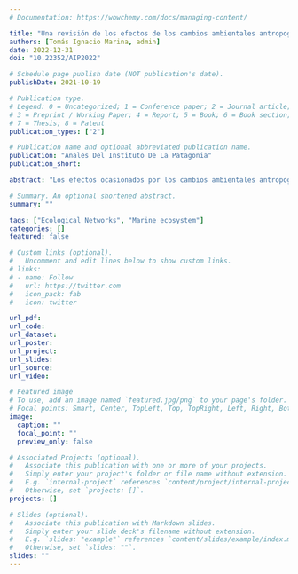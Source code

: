 ```yaml
---
# Documentation: https://wowchemy.com/docs/managing-content/

title: "Una revisión de los efectos de los cambios ambientales antropogénicos en las interacciones tróficas de 4 ecosistemas marinos entre los 45° y 62° S"
authors: [Tomás Ignacio Marina, admin]
date: 2022-12-31
doi: "10.22352/AIP2022"

# Schedule page publish date (NOT publication's date).
publishDate: 2021-10-19

# Publication type.
# Legend: 0 = Uncategorized; 1 = Conference paper; 2 = Journal article;
# 3 = Preprint / Working Paper; 4 = Report; 5 = Book; 6 = Book section;
# 7 = Thesis; 8 = Patent
publication_types: ["2"]

# Publication name and optional abbreviated publication name.
publication: "Anales Del Instituto De La Patagonia"
publication_short: 

abstract: "Los efectos ocasionados por los cambios ambientales antropogénicos en las comunidades de los ecosistemas marinos han sido y siguen siendo motivo de diversas líneas de investigación. En los últimos años se ha evidenciado la importancia de considerar las interacciones tróficas para comprender mejor los efectos de dichos cambios en los ecosistemas marinos. En este trabajo de revisión nos propusimos resumir el estado de conocimiento sobre las interacciones tróficas y los principales efectos de los cambios  ambientales antropogénicas sobre las mismas ciertos para ecosistemas marinos que conforman un gradiente latitudinal Atlántico Sudoccidental - Antártida. Estos ecosistemas son: Golfo San Jorge (45º - 47º S, 65º - 68º O), Área Marina Protegida Namuncurá - Banco Burdwood (54º S, 59º O), Canal Beagle (54º S, 68º O) y Caleta Potter (62º S, 58º O). Además, proponemos perspectivas de investigación para mejorar la comprensión acerca de cómo las perturbaciones ambientales antropogénicas afectan la compleja red de interacciones presa-depredador que ocurre en cada uno de los ecosistemas del gradiente analizado."

# Summary. An optional shortened abstract.
summary: ""

tags: ["Ecological Networks", "Marine ecosystem"]
categories: []
featured: false

# Custom links (optional).
#   Uncomment and edit lines below to show custom links.
# links:
# - name: Follow
#   url: https://twitter.com
#   icon_pack: fab
#   icon: twitter

url_pdf:
url_code:
url_dataset:
url_poster:
url_project:
url_slides:
url_source:
url_video:

# Featured image
# To use, add an image named `featured.jpg/png` to your page's folder. 
# Focal points: Smart, Center, TopLeft, Top, TopRight, Left, Right, BottomLeft, Bottom, BottomRight.
image:
  caption: ""
  focal_point: ""
  preview_only: false

# Associated Projects (optional).
#   Associate this publication with one or more of your projects.
#   Simply enter your project's folder or file name without extension.
#   E.g. `internal-project` references `content/project/internal-project/index.md`.
#   Otherwise, set `projects: []`.
projects: []

# Slides (optional).
#   Associate this publication with Markdown slides.
#   Simply enter your slide deck's filename without extension.
#   E.g. `slides: "example"` references `content/slides/example/index.md`.
#   Otherwise, set `slides: ""`.
slides: ""
---
```

